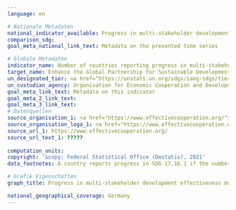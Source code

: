 ```yaml
---
language: en    

# Nationale Metadaten    
national_indicator_available: Progress in multi-stakeholder development effectiveness monitoring frameworks    
comparison_sdg:     
goal_meta_national_link_text: Metadata on the presented time series    

# Globale Metadaten    
indicator_name: Number of countries reporting progress in multi-stakeholder development effectiveness monitoring frameworks that support the achievement of the sustainable development goals    
target_name: Enhance the Global Partnership for Sustainable Development, complemented by multi-stakeholder partnerships that mobilize and share knowledge, expertise, technology and financial resources, to support the achievement of the Sustainable Development Goals in all countries, in particular developing countries    
un_designated_tier: <a href="https://unstats.un.org/sdgs/iaeg-sdgs/tier-classification/" title="Click here for more information on the UN tier classification."  target="_blank">Tier II</a>    
un_custodian_agency: Organisation for Economic Cooperation and Development (OECD)<br>United Nations Development Programme (UNDP)    
goal_meta_link_text: Metadata on this indicator    
goal_meta_2_link_text:     
goal_meta_3_link_text:         
# Datenquellen
source_organisation_1: <a href="https://www.effectivecooperation.org/"> Global Partnership for Effective Development Co-operation (GPEDC) </a>
source_organisation_logo_1: <a href="https://www.effectivecooperation.org/"><img src="https://g205sdgs.github.io/sdg-indicators/public/OrgImgEn/global.png" alt="Logo global" style="height:60px; width:148px"/></a>
source_url_1: https://www.effectivecooperation.org/
source_url_text_1: ?????
    
computation_units:     
copyright: '&copy; Federal Statistical Office (Destatis), 2021'    
data_footnotes: A country reports progress in SDG 17.16.1 if the number of indicators showing a positive trend is higher than the number of indicators showing a negative trend as reported in Global Partnership Monitoring Rounds.<br>• The data are based on a special evaluation of the Global Partnership and are not publicly available.    

# Grafik Eigenschaften    
graph_title: Progress in multi-stakeholder development effectiveness monitoring frameworks    

national_geographical_coverage: Germany    
---
```


<span></span>